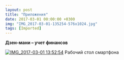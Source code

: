 ```yaml
---
layout: post
title: "Приложения"
date: 2017-03-01 00:00:00 +0300
img: "IMG_2017-03-01-135254-576x1024.jpg"
tags: [Imported]
---
```


**Дзен-мани – учет финансов**

[![IMG_2017-03-01 13:52:54](/blog/assets/IMG_2017-03-01-135254-576x1024.jpg)](https://vlaim.s3.amazonaws.com/uploads/2017/03/IMG_2017-03-01-135254.jpg) Рабочий стол смартфона